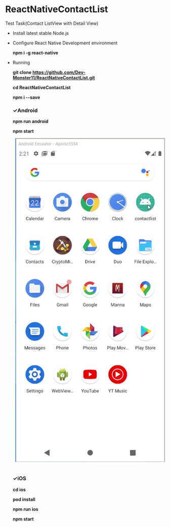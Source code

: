 # ReactNativeContactList

Test Task(Contact ListView with Detail View)

- Install latest stable Node.js
- Configure React Native Development environment

   <strong>npm i -g react-native</strong>
- Running

   <strong>git clone https://github.com/Dev-Monster11/ReactNativeContactList.git</strong>
   
   <strong>cd ReactNativeContactList</strong>
   
   <strong>npm i --save</strong>
   
   
   
   <h3>✓Android</h3>
   
   <strong>npm run android</strong>
   
   <strong>npm start</strong>
   
   
   <pre>
   <img src="./screenshots/android.gif" />
   </pre>
   
   <h3>✓iOS</h3>
   
   
   <strong>cd ios</strong>
   
   <strong>pod install</strong>
   
   <strong>npm run ios</strong>
   
   <strong>npm start</strong>

